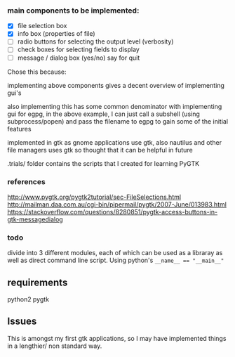 ### main components to be implemented:
- [x] file selection box
- [x] info box (properties of file)
- [ ] radio buttons for selecting the output level (verbosity)
- [ ] check boxes for selecting fields to display
- [ ] message / dialog box (yes/no) say for quit

Chose this because:

implementing above components gives a decent overview of implementing
gui's

also implementing this has some common denominator with implementing gui for egpg,
in the above example, I can just call a subshell (using subprocess/popen) and
pass the filename to egpg to gain some of the initial features

implemented in gtk as gnome applications use gtk, also nautilus and other file
managers uses gtk so thought that it can be helpful in future

.trials/ folder contains the scripts that I created for learning PyGTK

### references
http://www.pygtk.org/pygtk2tutorial/sec-FileSelections.html
http://mailman.daa.com.au/cgi-bin/pipermail/pygtk/2007-June/013983.html
https://stackoverflow.com/questions/8280851/pygtk-access-buttons-in-gtk-messagedialog

### todo
divide into 3 different modules, each of which can be used as a libraray as
well as direct command line script. Using python's `__name__ == "__main__"`


## requirements
python2
pygtk


## Issues
This is amongst my first gtk applications, so I may have implemented things in
a lengthier/ non standard way. 

